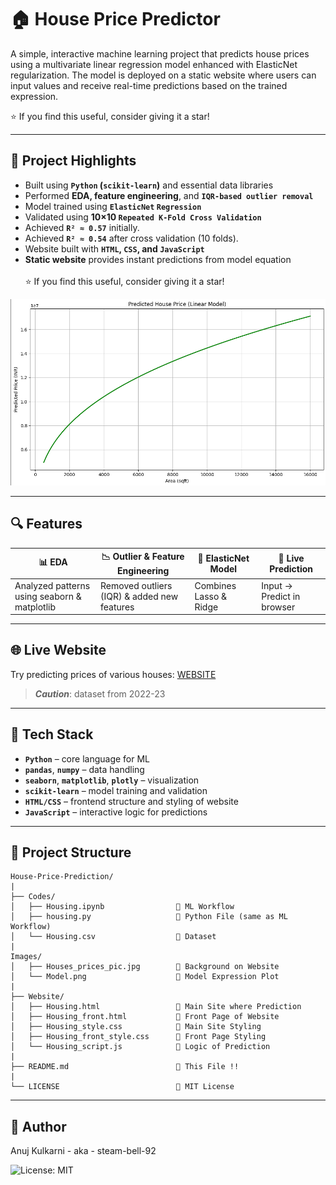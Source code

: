 # 🏠 House Price Predictor

A simple, interactive machine learning project that predicts house prices using a multivariate linear regression model enhanced with ElasticNet regularization. The model is deployed on a static website where users can input values and receive real-time predictions based on the trained expression.

⭐ If you find this useful, consider giving it a star!

---

## 📌 Project Highlights

- Built using **`Python` (`scikit-learn`)** and essential data libraries
- Performed **EDA, feature engineering**, and **`IQR-based outlier removal`**
- Model trained using **`ElasticNet` `Regression`**
- Validated using **10×10 `Repeated K-Fold Cross Validation`**
- Achieved **`R² ≈ 0.57`** initially.
- Achieved **`R² ≈ 0.54`** after cross validation (10 folds).
- Website built with **`HTML`, `CSS`, and `JavaScript`**
- **Static website** provides instant predictions from model equation
  <br><br>
⭐ If you find this useful, consider giving it a star!

<img src="https://github.com/steam-bell-92/House-Price-Prediction/blob/main/Model.png">

---

## 🔍 Features

| 📊 EDA | 📉 Outlier & Feature Engineering | 🧠 ElasticNet Model | 🚀 Live Prediction |
|-------|------------------------------|-------------------|-----------------|
| Analyzed patterns using seaborn & matplotlib | Removed outliers (IQR) & added new features | Combines Lasso & Ridge | Input → Predict in browser |

---

## 🌐 Live Website
Try predicting prices of various houses: <a href='https://steam-bell-92.github.io/House-Price-Prediction/Housing_front.html'>WEBSITE</a><br>
> ***Caution***: dataset from 2022-23

---

## 🧰 Tech Stack

- **`Python`** – core language for ML
- **`pandas`**, **`numpy`** – data handling
- **`seaborn`**, **`matplotlib`**, **`plotly`** – visualization
- **`scikit-learn`** – model training and validation
- **`HTML/CSS`** – frontend structure and styling of website
- **`JavaScript`** – interactive logic for predictions

---

## 📁 Project Structure

```
House-Price-Prediction/
|
├── Codes/
│   ├── Housing.ipynb                🔹 ML Workflow
│   ├── housing.py                   🔹 Python File (same as ML Workflow)
│   └── Housing.csv                  🔹 Dataset
|
Images/
│   ├── Houses_prices_pic.jpg        🔹 Background on Website
│   └── Model.png                    🔹 Model Expression Plot
|
├── Website/
│   ├── Housing.html                 🔹 Main Site where Prediction
│   ├── Housing_front.html           🔹 Front Page of Website
│   ├── Housing_style.css            🔹 Main Site Styling
│   ├── Housing_front_style.css      🔹 Front Page Styling
│   └── Housing_script.js            🔹 Logic of Prediction
|
├── README.md                        🔹 This File !!
|
└── LICENSE                          🔹 MIT License

```
---

## 👤 Author
Anuj Kulkarni - aka - steam-bell-92

![License: MIT](https://img.shields.io/badge/License-MIT-yellow.svg)
